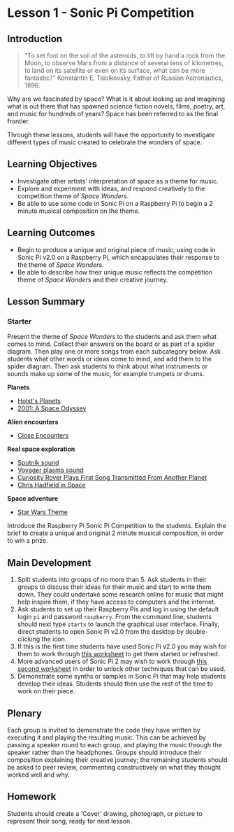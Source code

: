 # Lesson 1 - Sonic Pi Competition

## Introduction

>"To set foot on the soil of the asteroids, to lift by hand a rock from the Moon, to observe Mars from a distance of several tens of kilometres, to land on its satellite or even on its surface, what can be more fantastic?" Konstantin E. Tsiolkovsky, Father of Russian Astronautics, 1896.

Why are we fascinated by space? What is it about looking up and imagining what is out there that has spawned science fiction novels, films, poetry, art, and music for hundreds of years? Space has been referred to as the final frontier.

Through these lessons, students will have the opportunity to investigate different types of music created to celebrate the wonders of space. 

## Learning Objectives

- Investigate other artists' interpretation of space as a theme for music.
- Explore and experiment with ideas, and respond creatively to the competition theme of *Space Wonders*.
- Be able to use some code in Sonic Pi on a Raspberry Pi to begin a 2 minute musical composition on the theme.

## Learning Outcomes

- Begin to produce a unique and original piece of music, using code in Sonic Pi v2.0 on a Raspberry Pi, which encapsulates their response to the theme of *Space Wonders*.
- Be able to describe how their unique music reflects the competition theme of *Space Wonders* and their creative journey.

## Lesson Summary

### Starter

Present the theme of *Space Wonders* to the students and ask them what comes to mind. Collect their answers on the board or as part of a spider diagram. Then play one or more songs from each subcategory below. Ask students what other words or ideas come to mind, and add them to the spider diagram. Then ask students to think about what instruments or sounds make up some of the music, for example trumpets or drums. 

**Planets**
- [Holst's Planets](https://www.youtube.com/watch?v=Jmk5frp6-3Q&list=PLE6996668EC37137C)
- [2001: A Space Odyssey](https://www.youtube.com/watch?v=lrFVU3wQySs)

**Alien encounters**
- [Close Encounters](https://www.youtube.com/watch?v=rnYCboElgHs)

**Real space exploration**
- [Sputnik sound](http://www.skygod.com/audiovideo/sputnik.mp3)
- [Voyager plasma sound]()
- [Curiosity Rover Plays First Song Transmitted From Another Planet]()
- [Chris Hadfield in Space](https://www.youtube.com/watch?v=Q_RB1ENTayU) 

**Space adventure**
- [Star Wars Theme](http://upload.wikimedia.org/wikipedia/en/8/8d/StarWarsMainThemeSnippet.mid)


Introduce the Raspberry Pi Sonic Pi Competition to the students. Explain the brief to create a unique and original 2 minute musical composition, in order to win a prize. 

## Main Development

1. Split students into groups of no more than 5. Ask students in their groups to discuss their ideas for their music and start to write them down. They could undertake some research online for music that might help inspire them, if they have access to computers and the internet.
1. Ask students to set up their Raspberry Pis and log in using the default login `pi` and password `raspberry`. From the command line, students should next type `startx` to launch the graphical user interface. Finally, direct students to open Sonic Pi v2.0 from the desktop by double-clicking the icon.
1. If this is the first time students have used Sonic Pi v2.0 you may wish for them to work through [this worksheet](http://www.raspberrypi.org/learning/sonic-pi-2-taster/worksheet.md) to get them started or refreshed. 
1. More advanced users of Sonic Pi 2 may wish to work through [this second worksheet](http://www.raspberrypi.org/learning/sonic-pi-2-taster/worksheet-2.md) in order to unlock other techniques that can be used. 
1. Demonstrate some synths or samples in Sonic Pi that may help students develop their ideas. Students should then use the rest of the time to work on their piece.

## Plenary

Each group is invited to demonstrate the code they have written by executing it and playing the resulting music. This can be achieved by passing a speaker round to each group, and playing the music through the speaker rather than the headphones. Groups should introduce their composition explaining their creative journey; the remaining students should be asked to peer review, commenting constructively on what they thought worked well and why.

## Homework

Students should create a 'Cover' drawing, photograph, or picture to represent their song, ready for next lesson. 
